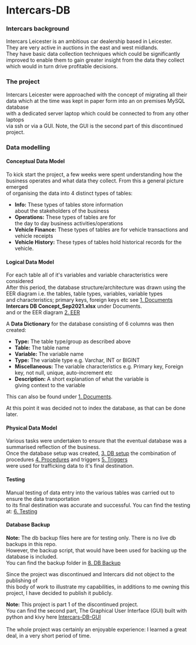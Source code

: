 <h1>Intercars-DB</h1>

<h3>Intercars background</h3>

<p>
Intercars Leicester is an ambitious car dealership based in Leicester.<br>
They are very active in auctions in the east and west midlands.<br>
They have basic data collection techniques which could be significantly<br>
improved to enable them to gain greater insight from the data they collect<br>
which would in turn drive profitable decisions.
</p>

<h3>The project</h3>

<p>
Intercars Leicester were approached with the concept of migrating all their<br>
data which at the time was kept in paper form into an on premises MySQL database<br>
with a dedicated server laptop which could be connected to from any other laptops<br>
via ssh or via a GUI. Note, the GUI is the second part of this discontinued project.
</p>

<h3>Data modelling</h3>

<h4>Conceptual Data Model</h4>
<p>
To kick start the project, a few weeks were spent understanding how the<br>
business operates and what data they collect. From this a general picture emerged<br>
of organising the data into 4 distinct types of tables: <br>

<ul>
<li> <b>Info:</b> These types of tables store information<br>about the stakeholders of the business</li>
<li> <b>Operations:</b> These types of tables are for<br>the day to day business activities/operations</li>
<li> <b>Vehicle Finance:</b> These types of tables are for vehicle transactions and vehicle receipts</li>
<li> <b>Vehicle History:</b> These types of tables hold historical records for the vehicle.</li>
</ul>

</p>

<h4>Logical Data Model</h4>

<p>
For each table all of it's variables and variable characteristics were considered<br>
After this period, the database structure/architecture was drawn using the EER diagram i.e. the tables, table types, variables, variable types<br>
and characteristics; primary keys, foreign keys etc see <a href="https://github.com/ManunEbo/Intercars-DB/tree/master/Documents">1. Documents</a> <b>Intercars DB Concept_Sep2021.xlsx</b> under Documents.<br>
and or the EER diagram  <a href="https://github.com/ManunEbo/Intercars-DB/tree/master/EER">2. EER</a>

A <strong>Data Dictionary</strong> for the database consisting of 6 columns was then created:<br>

<ul>

<li> <strong>Type:</strong> The table type/group as described above</li>
<li> <strong>Table:</strong> The table name</li>
<li> <strong>Variable:</strong> The variable name</li>
<li> <strong>Type:</strong> The variable type e.g. Varchar, INT or BIGINT</li>
<li> <strong>Miscellaneous:</strong> The variable characteristics e.g. Primary key, Foreign key, not null, unique, auto-increment etc</li>
<li> <strong>Description:</strong> A short explanation of what the variable is<br>giving context to the variable</li>

</ul>

This can also be found under <a href="https://github.com/ManunEbo/Intercars-DB/tree/master/Documents">1. Documents</a>.<br>

At this point it was decided not to index the database, as that can be done later.

</p>

<h4>Physical Data Model</h4>

<p>
Various tasks were undertaken to ensure that the eventual database was a summarised reflection of the business.<br>
Once the database setup was created, <a href="https://github.com/ManunEbo/Intercars-DB/tree/master/3. DB setup">3. DB setup</a>
the combination of procedures <a href="https://github.com/ManunEbo/Intercars-DB/tree/master/Procedures">4. Procedures</a>
 and triggers <a href="https://github.com/ManunEbo/Intercars-DB/tree/master/Triggers">5. Triggers</a> <br>
were used for trafficking data to it's final destination.
</p>


<h4>Testing</h4>

<p>
Manual testing of data entry into the various tables was carried out to ensure the data transportation<br>
to its final destination was accurate and successful. You can find the testing at: <a href="https://github.com/ManunEbo/Intercars-DB/tree/master/Testing">6. Testing</a>
</p>

<h4>Database Backup</h4>

<p>
<b>Note:</b> The db backup files here are for testing only. There is no live db backups in this repo.<br>
However, the backup script, that would have been used for backing up the database is included.<br>
You can find the backup folder in <a href="https://github.com/ManunEbo/Intercars-DB/tree/master/DB%20Backup">8. DB Backup</a>
</p>

<p>
Since the project was discontinued and Intercars did not object to the publishing of<br>
this body of work to illustrate my capabilities, in additions to me owning this project,
I have decided to publish it publicly.

<b>Note:</b> This project is part 1 of the discontinued project.<br>
You can find the second part, The Graphical User Interface (GUI) built with python and kivy here <a href="https://github.com/ManunEbo/Intercars-DB-GUI">Intercars-DB-GUI</a>
<br><br>
The whole project was certainly an enjoyable experience: I learned a great deal, in a very short period of time.

</p>
